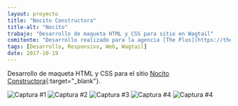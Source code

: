 ```yaml
---
layout: proyecto
title: "Nocito Constructora"
title-alt: "Nocito"
trabajo: "Desarrollo de maqueta HTML y CSS para sitio en Wagtail"
comitente: "Desarrollo realizado para la agencia [The Plus](https://theplus.agency)."
tags: [Desarrollo, Responsivo, Web, Wagtail]
date: 2017-10-19
---
```


Desarrollo de maqueta HTML y CSS para el sitio [Nocito Constructora](https://www.nocitoconstructora.com.ar/){:target="_blank"}.

<div class="carousel">
    <img src="{{ site.baseurl }}/img/2017_nocito-01.jpg" alt="Captura #1" />
    <img src="{{ site.baseurl }}/img/2017_nocito-02.jpg" alt="Captura #2" />
    <img src="{{ site.baseurl }}/img/2017_nocito-03.jpg" alt="Captura #3" />
    <img src="{{ site.baseurl }}/img/2017_nocito-04.jpg" alt="Captura #4" />
    <img src="{{ site.baseurl }}/img/2017_nocito-05.jpg" alt="Captura #4" />
</div>
